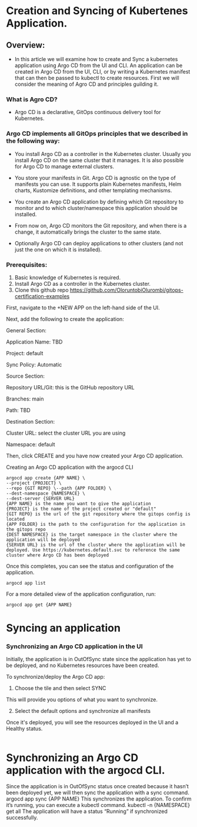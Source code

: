 # Creation and Syncing of Kubertenes Application.

## Overview:

- In this article we will examine how to create and Sync a kubernetes application using Argo CD from the UI and CLI. An application can be created in Argo CD from the UI, CLI, or by writing a Kubernetes manifest that can then be passed to kubectl to create resources. First we will consider the meaning of Agro CD and principles guilding it.

### What is Agro CD?

- Argo CD is a declarative, GitOps continuous delivery tool for Kubernetes.

### Argo CD implements all GitOps principles that we described in the following way:

- You install Argo CD as a controller in the Kubernetes cluster. Usually you install Argo CD on the same cluster that it manages. It is also possible for Argo CD to manage external clusters.

- You store your manifests in Git. Argo CD is agnostic on the type of manifests you can use. It supports plain Kubernetes manifests, Helm charts, Kustomize definitions, and other templating mechanisms.

- You create an Argo CD application by defining which Git repository to monitor and to which cluster/namespace this application should be installed.

- From now on, Argo CD monitors the Git repository, and when there is a change, it automatically brings the cluster to the same state.

- Optionally Argo CD can deploy applications to other clusters (and not just the one on which it is installed).

### Prerequisites:
1. Basic knowledge of Kubernetes is required.
2. Install Argo CD as a controller in the Kubernetes cluster. 
3. Clone this github repo https://github.com/OloruntobiOlurombi/gitops-certification-examples


First, navigate to the +NEW APP on the left-hand side of the UI. 

Next, add the following to create the application:

General Section:


Application Name: TBD

Project: default

Sync Policy: Automatic

Source Section:

Repository URL/Git: this is the GitHub repository URL

Branches: main

Path: TBD

Destination Section:


Cluster URL: select the cluster URL you are using

Namespace: default

Then, click CREATE and you have now created your Argo CD application.

Creating an Argo CD application with the argocd CLI
```
argocd app create {APP NAME} \
--project {PROJECT} \
--repo {GIT REPO} \--path {APP FOLDER} \
--dest-namespace {NAMESPACE} \
--dest-server {SERVER URL}
{APP NAME} is the name you want to give the application
{PROJECT} is the name of the project created or "default"
{GIT REPO} is the url of the git repository where the gitops config is located
{APP FOLDER} is the path to the configuration for the application in the gitops repo
{DEST NAMESPACE} is the target namespace in the cluster where the application will be deployed
{SERVER URL} is the url of the cluster where the application will be deployed. Use https://kubernetes.default.svc to reference the same cluster where Argo CD has been deployed
```

Once this completes, you can see the status and configuration of the application.




```
argocd app list
```
For a more detailed view of the application configuration, run:

```
argocd app get {APP NAME}
```

# Syncing an application

### Synchronizing an Argo CD application in the UI

Initially, the application is in OutOfSync state since the application has yet to be deployed, and no Kubernetes resources have been created.

To synchronize/deploy the Argo CD app:

1. Choose the tile and then select SYNC

This will provide you options of what you want to synchronize.

2. Select the default options and synchronize all manifests

Once it's deployed, you will see the resources deployed in the UI and a Healthy status.

<IMG>

# Synchronizing an Argo CD application with the argocd CLI.
  
Since the application is in OutOfSync status once created because it hasn’t been deployed yet, we will then sync the application with a sync command.
argocd app sync {APP NAME}
This synchronizes the application. To confirm it’s running, you can execute a kubectl command.
kubectl -n {NAMESPACE} get all
The application will have a status “Running” if synchronized successfully.
